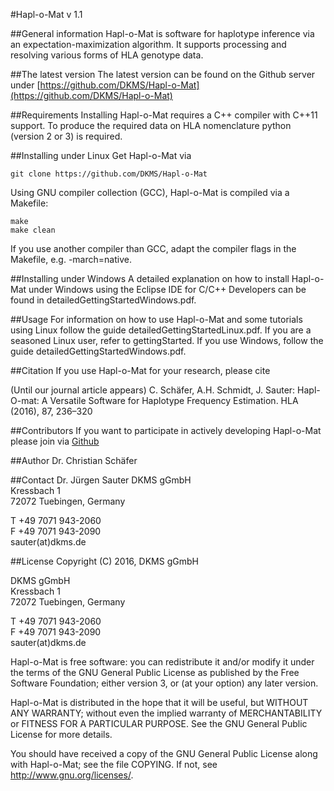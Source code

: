 #Hapl-o-Mat v 1.1

##General information
Hapl-o-Mat is software for haplotype inference via an
expectation-maximization algorithm. It supports processing and
resolving various forms of HLA genotype data.

##The latest version
The latest version can be found on the Github server under
[https://github.com/DKMS/Hapl-o-Mat](https://github.com/DKMS/Hapl-o-Mat)

##Requirements
Installing Hapl-o-Mat requires a C++ compiler with C++11 support. To
produce the required data on HLA nomenclature python (version 2 or 3) is
required.

##Installing under Linux
Get Hapl-o-Mat via 
```
git clone https://github.com/DKMS/Hapl-o-Mat
```
Using GNU compiler collection (GCC), Hapl-o-Mat is compiled via a
Makefile:
```
make
make clean
```
If you use another compiler than GCC, adapt the compiler flags in
the Makefile, e.g. -march=native.

##Installing under Windows
A detailed explanation on how to install Hapl-o-Mat under Windows using
the Eclipse IDE for C/C++ Developers can be found in
detailedGettingStartedWindows.pdf.

##Usage
For information on how to use Hapl-o-Mat and some tutorials using Linux
follow the guide detailedGettingStartedLinux.pdf. If you are a seasoned
Linux user, refer to gettingStarted. If you use Windows, follow the guide 
detailedGettingStartedWindows.pdf.

##Citation
If you use Hapl-o-Mat for your research, please cite

(Until our journal article appears)
C. Schäfer, A.H. Schmidt, J. Sauter: Hapl-O-mat: A Versatile
Software for Haplotype Frequency Estimation. HLA (2016), 87, 236–320

##Contributors
If you want to participate in actively developing Hapl-o-Mat please
join via [Github](https://github.com/DKMS/Hapl-o-Mat)

##Author
Dr. Christian Schäfer                                                                                                                 

##Contact
Dr. Jürgen Sauter
DKMS gGmbH                                                                                                                            
Kressbach 1                                                                                                                           
72072 Tuebingen, Germany                                                                                                              

T +49 7071 943-2060                                                                                                                   
F +49 7071 943-2090                                                                                                                   
sauter(at)dkms.de                                                                                                                  

##License
Copyright (C) 2016, DKMS gGmbH 

DKMS gGmbH                                                                                                                            
Kressbach 1                                                                                                                           
72072 Tuebingen, Germany                                                                                                              

T +49 7071 943-2060                                                                                                                   
F +49 7071 943-2090                                                                                                                   
sauter(at)dkms.de   
  
Hapl-o-Mat is free software: you can redistribute it and/or modify
it under the terms of the GNU General Public License as published by
the Free Software Foundation; either version 3, or (at your option)
any later version.
 
Hapl-o-Mat is distributed in the hope that it will be useful,
but WITHOUT ANY WARRANTY; without even the implied warranty of
MERCHANTABILITY or FITNESS FOR A PARTICULAR PURPOSE.  See the
GNU General Public License for more details.
 
You should have received a copy of the GNU General Public License
along with Hapl-o-Mat; see the file COPYING.  If not, see
<http://www.gnu.org/licenses/>.
